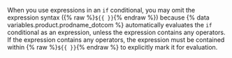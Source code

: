 When you use expressions in an `if` conditional, you may omit the expression syntax ({% raw %}`${{ }}`{% endraw %}) because {% data variables.product.prodname_dotcom %} automatically evaluates the `if` conditional as an expression, unless the expression contains any operators. If the expression contains any operators, the expression must be contained within {% raw %}`${{ }}`{% endraw %} to explicitly mark it for evaluation.
